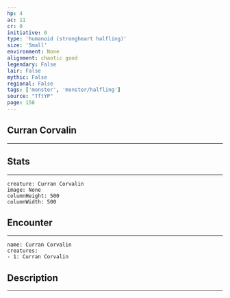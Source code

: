 ```yaml
---
hp: 4
ac: 11
cr: 0
initiative: 0
type: 'humanoid (strongheart halfling)'    
size: 'Small'
environment: None
alignment: chaotic good
legendary: False
lair: False
mythic: False
regional: False
tags: ['monster', 'monster/halfling']
source: "TftYP"
page: 158
---
```


## Curran Corvalin
---



## Stats
---

```statblock
creature: Curran Corvalin
image: None
columnHeight: 500
columnWidth: 500
```

## Encounter
---

```encounter-table
name: Curran Corvalin
creatures:
- 1: Curran Corvalin
```

## Description
---




